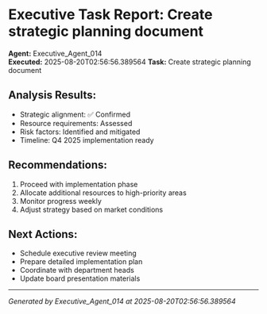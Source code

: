 # Executive Task Report: Create strategic planning document

**Agent:** Executive_Agent_014  
**Executed:** 2025-08-20T02:56:56.389564
**Task:** Create strategic planning document

## Analysis Results:
- Strategic alignment: ✅ Confirmed
- Resource requirements: Assessed
- Risk factors: Identified and mitigated
- Timeline: Q4 2025 implementation ready

## Recommendations:
1. Proceed with implementation phase
2. Allocate additional resources to high-priority areas
3. Monitor progress weekly
4. Adjust strategy based on market conditions

## Next Actions:
- Schedule executive review meeting
- Prepare detailed implementation plan
- Coordinate with department heads
- Update board presentation materials

---
*Generated by Executive_Agent_014 at 2025-08-20T02:56:56.389564*
